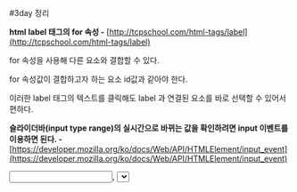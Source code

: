 #3day 정리 

**html label 태그의 for 속성 -** [http://tcpschool.com/html-tags/label](http://tcpschool.com/html-tags/label)

for 속성을 사용해 다른 요소와 결합할 수 있다. 

for 속성값이 결합하고자 하는 요소 id값과 같아야 한다. 

이러한 label 태그의 텍스트를 클릭해도 label 과 연결된 요소를 바로 선택할 수 있어서 편하다. 

**슬라이더바(input type range)의 실시간으로 바뀌는 값을 확인하려면 input 이벤트를 이용하면 된다. -** [https://developer.mozilla.org/ko/docs/Web/API/HTMLElement/input_event](https://developer.mozilla.org/ko/docs/Web/API/HTMLElement/input_event) 

<input>, <select>, <textarea> 요소의 value 속성이 바뀔 때마다 발생한다. 

**CSS로 블러효과 - [https://webisfree.com/2019-07-09/css-filter-프로퍼티-사용하여-블러-효과-적용하기-blur](https://webisfree.com/2019-07-09/css-filter-%ED%94%84%EB%A1%9C%ED%8D%BC%ED%8B%B0-%EC%82%AC%EC%9A%A9%ED%95%98%EC%97%AC-%EB%B8%94%EB%9F%AC-%ED%9A%A8%EA%B3%BC-%EC%A0%81%EC%9A%A9%ED%95%98%EA%B8%B0-blur)** 

CSS의 filter 프로퍼티를 사용해 포토샵의 일부 효과들을 웹에서도 적용할 수 있다. 

img { filter: blur(값); } - 값이 커질 수록 더 흐릿해져 보임 

**CSS :root 란 ? - [https://designer-ej.tistory.com/entry/CSS-root-가상-클래스로-CSS-변수-다루기](https://designer-ej.tistory.com/entry/CSS-root-%EA%B0%80%EC%83%81-%ED%81%B4%EB%9E%98%EC%8A%A4%EB%A1%9C-CSS-%EB%B3%80%EC%88%98-%EB%8B%A4%EB%A3%A8%EA%B8%B0)**

CSS로 디자인을 할 때, 통일성을 위해 동일한 값을 자주 쓰게 되는데 이 때 유지보수를 쉽게 하기위해 :root 가상 클래스를 쓴다. 

:root를 사용해 최상위 요소에 변수를 선언하면 모든 요소에서 이 변수를 사용할 수 있다. 따라서 한번에 수정하기 용이하다. 

변수 선언은  —이름: 속성 값 이런식으로 하는데 

예를 들어 

:root {

—color-black: #3f454d;

}

변수 사용은 var() 로 소괄호안에 속성 값을 입력한다. 

예를 들어 

.item {

background-color: var(—color-black);

}

**Document.documentElement - document의 root element를 반환 -** [https://developer.mozilla.org/en-US/docs/Web/API/Document/documentElement](https://developer.mozilla.org/en-US/docs/Web/API/Document/documentElement) 

**style.setProperty(propertyName, value, priority); - [https://developer.mozilla.org/en-US/docs/Web/API/CSSStyleDeclaration/setProperty](https://developer.mozilla.org/en-US/docs/Web/API/CSSStyleDeclaration/setProperty)** 

CSS 프로퍼티 설정을 할 수 있다. 

value와 priority는 옵션 값이다.

